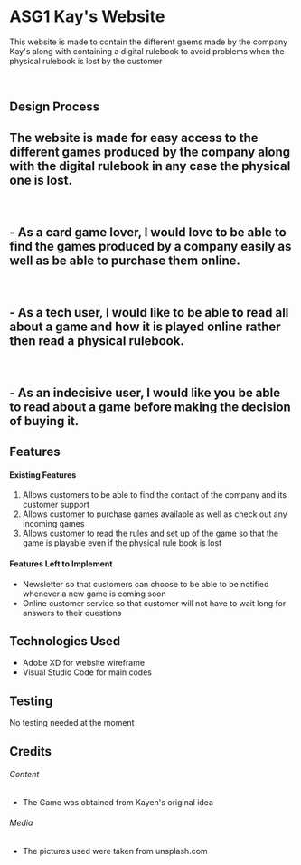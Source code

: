 <h1>ASG1 Kay's Website</h1>
<p> This website is made to contain the different gaems made by the company Kay's along with containing a digital rulebook to avoid problems when the physical rulebook is lost by the customer <p>
<br>
<h2>Design Process<h2>
<p> The website is made for easy access to the different games produced by the company along with the digital rulebook in any case the physical one is lost.</p>
<br>
<p> - As a card game lover, I would love to be able to find the games produced by a company easily as well as be able to purchase them online.</p>
<br>
<p> - As a tech user, I would like to be able to read all about a game and how it is played online rather then read a physical rulebook.</p>
<br>
<p> - As an indecisive user, I would like you be able to read about a game before making the decision of buying it.</p>
<h2> Features </h2>
<h4>Existing Features</h4>
<ol>
<li>Allows customers to be able to find the contact of the company and its customer support</li>
<li>Allows customer to purchase games available as well as check out any incoming games</li>
<li>Allows customer to read the rules and set up of the game so that the game is playable even if the physical rule book is lost</li>
</ol>
<h4>Features Left to Implement</h4>
<ul>
<li>Newsletter so that customers can choose to be able to be notified whenever a new game is coming soon</li>
<li>Online customer service so that customer will not have to wait long for answers to their questions</li>
</ul>
<h2>Technologies Used</h2>
<ul>
<li>Adobe XD for website wireframe</li>
<li>Visual Studio Code for main codes</li>
</ul>
<h2>Testing</h2>
<p>No testing needed at the moment</p>
<h2>Credits</h2>
<h6>Content</h6>
<ul>
<li>The Game was obtained from Kayen's original idea</li>
</ul>
<h6>Media</h6>
<ul>
<li>The pictures used were taken from unsplash.com</li>
</ul>
